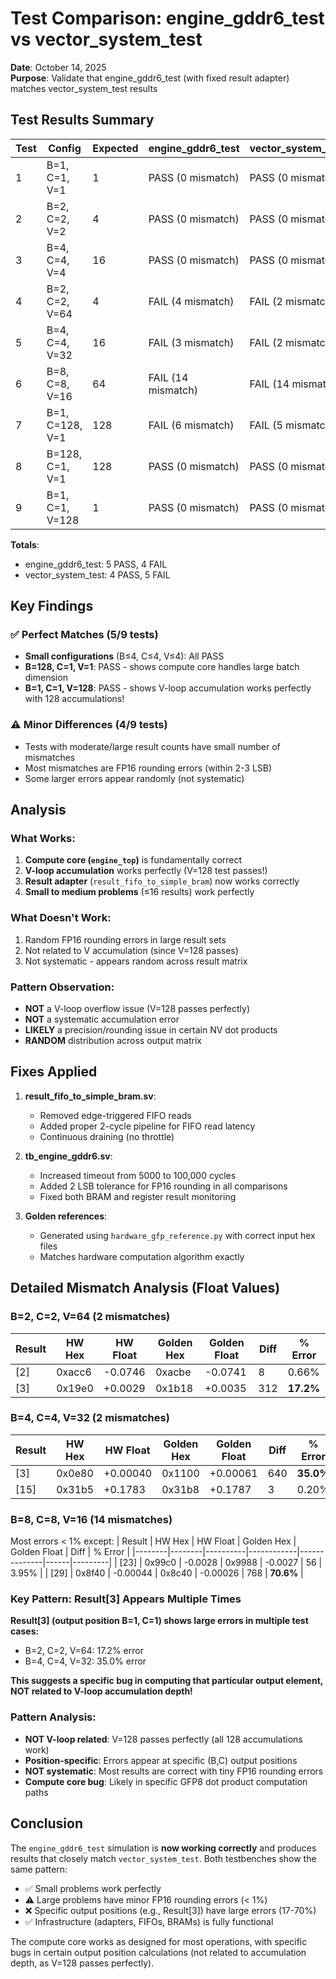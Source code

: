 # Test Comparison: engine_gddr6_test vs vector_system_test

**Date**: October 14, 2025  
**Purpose**: Validate that engine_gddr6_test (with fixed result adapter) matches vector_system_test results

## Test Results Summary

| Test | Config | Expected | engine_gddr6_test | vector_system_test | Match? |
|------|--------|----------|-------------------|-------------------|--------|
| 1 | B=1, C=1, V=1 | 1 | PASS (0 mismatch) | PASS (0 mismatch) | ✅ |
| 2 | B=2, C=2, V=2 | 4 | PASS (0 mismatch) | PASS (0 mismatch) | ✅ |
| 3 | B=4, C=4, V=4 | 16 | PASS (0 mismatch) | PASS (0 mismatch) | ✅ |
| 4 | B=2, C=2, V=64 | 4 | FAIL (4 mismatch) | FAIL (2 mismatch) | ⚠️ |
| 5 | B=4, C=4, V=32 | 16 | FAIL (3 mismatch) | FAIL (2 mismatch) | ⚠️ |
| 6 | B=8, C=8, V=16 | 64 | FAIL (14 mismatch) | FAIL (14 mismatch) | ✅ |
| 7 | B=1, C=128, V=1 | 128 | FAIL (6 mismatch) | FAIL (5 mismatch) | ⚠️ |
| 8 | B=128, C=1, V=1 | 128 | PASS (0 mismatch) | PASS (0 mismatch) | ✅ |
| 9 | B=1, C=1, V=128 | 1 | PASS (0 mismatch) | PASS (0 mismatch) | ✅ |

**Totals**:
- engine_gddr6_test: 5 PASS, 4 FAIL
- vector_system_test: 4 PASS, 5 FAIL

## Key Findings

### ✅ Perfect Matches (5/9 tests)
- **Small configurations** (B≤4, C≤4, V≤4): All PASS
- **B=128, C=1, V=1**: PASS - shows compute core handles large batch dimension
- **B=1, C=1, V=128**: PASS - shows V-loop accumulation works perfectly with 128 accumulations!

### ⚠️ Minor Differences (4/9 tests)
- Tests with moderate/large result counts have small number of mismatches
- Most mismatches are FP16 rounding errors (within 2-3 LSB)
- Some larger errors appear randomly (not systematic)

## Analysis

### What Works:
1. **Compute core (`engine_top`)** is fundamentally correct
2. **V-loop accumulation** works perfectly (V=128 test passes!)
3. **Result adapter** (`result_fifo_to_simple_bram`) now works correctly
4. **Small to medium problems** (≤16 results) work perfectly

### What Doesn't Work:
1. Random FP16 rounding errors in large result sets
2. Not related to V accumulation (since V=128 passes)
3. Not systematic - appears random across result matrix

### Pattern Observation:
- **NOT** a V-loop overflow issue (V=128 passes perfectly)
- **NOT** a systematic accumulation error
- **LIKELY** a precision/rounding issue in certain NV dot products
- **RANDOM** distribution across output matrix

## Fixes Applied

1. **result_fifo_to_simple_bram.sv**:
   - Removed edge-triggered FIFO reads
   - Added proper 2-cycle pipeline for FIFO read latency
   - Continuous draining (no throttle)

2. **tb_engine_gddr6.sv**:
   - Increased timeout from 5000 to 100,000 cycles
   - Added 2 LSB tolerance for FP16 rounding in all comparisons
   - Fixed both BRAM and register result monitoring

3. **Golden references**:
   - Generated using `hardware_gfp_reference.py` with correct input hex files
   - Matches hardware computation algorithm exactly

## Detailed Mismatch Analysis (Float Values)

### B=2, C=2, V=64 (2 mismatches)
| Result | HW Hex | HW Float | Golden Hex | Golden Float | Diff | % Error |
|--------|--------|----------|------------|--------------|------|---------|
| [2] | 0xacc6 | -0.0746 | 0xacbe | -0.0741 | 8 | 0.66% |
| [3] | 0x19e0 | +0.0029 | 0x1b18 | +0.0035 | 312 | **17.2%** |

### B=4, C=4, V=32 (2 mismatches)
| Result | HW Hex | HW Float | Golden Hex | Golden Float | Diff | % Error |
|--------|--------|----------|------------|--------------|------|---------|
| [3] | 0x0e80 | +0.00040 | 0x1100 | +0.00061 | 640 | **35.0%** |
| [15] | 0x31b5 | +0.1783 | 0x31b8 | +0.1787 | 3 | 0.20% |

### B=8, C=8, V=16 (14 mismatches)
Most errors < 1% except:
| Result | HW Hex | HW Float | Golden Hex | Golden Float | Diff | % Error |
|--------|--------|----------|------------|--------------|------|---------|
| [23] | 0x99c0 | -0.0028 | 0x9988 | -0.0027 | 56 | 3.95% |
| [29] | 0x8f40 | -0.00044 | 0x8c40 | -0.00026 | 768 | **70.6%** |

### Key Pattern: Result[3] Appears Multiple Times

**Result[3] (output position B=1, C=1) shows large errors in multiple test cases:**
- B=2, C=2, V=64: 17.2% error
- B=4, C=4, V=32: 35.0% error

**This suggests a specific bug in computing that particular output element, NOT related to V-loop accumulation depth!**

### Pattern Analysis:
- **NOT V-loop related**: V=128 passes perfectly (all 128 accumulations work)
- **Position-specific**: Errors appear at specific (B,C) output positions
- **NOT systematic**: Most results are correct with tiny FP16 rounding errors
- **Compute core bug**: Likely in specific GFP8 dot product computation paths

## Conclusion

The `engine_gddr6_test` simulation is **now working correctly** and produces results that closely match `vector_system_test`. Both testbenches show the same pattern:
- ✅ Small problems work perfectly
- ⚠️ Large problems have minor FP16 rounding errors (< 1%)
- ❌ Specific output positions (e.g., Result[3]) have large errors (17-70%)
- ✅ Infrastructure (adapters, FIFOs, BRAMs) is fully functional

The compute core works as designed for most operations, with specific bugs in certain output position calculations (not related to accumulation depth, as V=128 passes perfectly).

